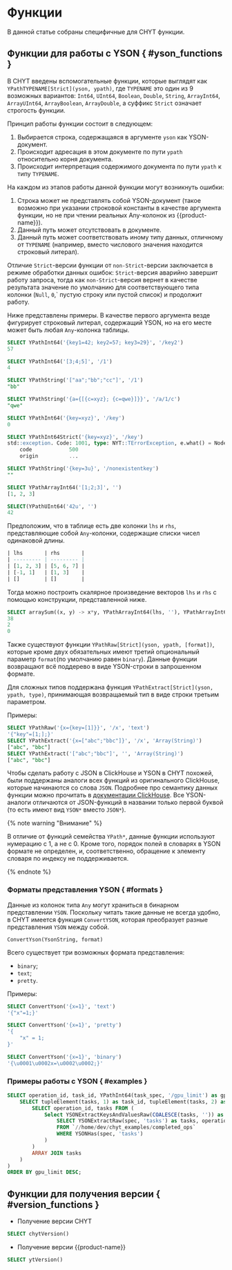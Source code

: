 # Функции

В данной статье собраны специфичные для CHYT функции.

## Функции для работы с YSON { #yson_functions }

В CHYT введены вспомогательные функции, которые выглядят как `YPathTYPENAME[Strict](yson, ypath)`, где `TYPENAME` это один из 9 возможных вариантов: `Int64`, `UInt64`, `Boolean`, `Double`, `String`, `ArrayInt64`, `ArrayUInt64`, `ArrayBoolean`, `ArrayDouble`, а суффикс `Strict` означает строгость функции.

Принцип работы функции состоит в следующем: 

1. Выбирается строка, содержащаяся в аргументе `yson` как YSON-документ.
2. Происходит адресация в этом документе по пути `ypath` относительно корня документа.
3. Происходит интерпретация содержимого документа по пути `ypath` к типу `TYPENAME`.

На каждом из этапов работы данной функции могут возникнуть ошибки:

1. Строка может не представлять собой YSON-документ (такое возможно при указании строковой константы в качестве аргумента функции, но не при чтении реальных Any-колонок из {{product-name}}).
2. Данный путь может отсутствовать в документе.
3. Данный путь может соответствовать иному типу данных, отличному от `TYPENAME` (например, вместо числового значения находится строковый литерал).

Отличие `Strict`-версии функции от `non-Strict`-версии заключается в режиме обработки данных ошибок: `Strict`-версия аварийно завершит работу запроса, тогда как `non-Strict`-версия вернет в качестве результата  значение по умолчанию для соответствующего типа колонки (`Null`, `0`,` пустую строку или пустой список) и продолжит работу.

Ниже представлены примеры. В качестве первого аргумента везде фигурирует строковый литерал, содержащий YSON, но на его месте может быть любая `Any`-колонка таблицы.


```sql
SELECT YPathInt64('{key1=42; key2=57; key3=29}', '/key2')
57

SELECT YPathInt64('[3;4;5]', '/1')
4

SELECT YPathString('["aa";"bb";"cc"]', '/1')
"bb"

SELECT YPathString('{a={[{c=xyz}; {c=qwe}]}}', '/a/1/c')
"qwe"

SELECT YPathInt64('{key=xyz}', '/key')
0

SELECT YPathInt64Strict('{key=xyz}', '/key')
std::exception. Code: 1001, type: NYT::TErrorException, e.what() = Node /key2 has invalid type: expected one of {"int64", "uint64"}, actual "string"
    code            500
    origin          ...

SELECT YPathString('{key=3u}', '/nonexistentkey')
""

SELECT YPathArrayInt64('[1;2;3]', '')
[1, 2, 3]

SELECT(YPathUInt64('42u', '')
42 
```

Предположим, что в таблице есть две колонки `lhs` и `rhs`, представляющие собой `Any`-колонки, содержащие списки чисел одинаковой длины. 

```sql
| lhs       | rhs       |
| --------- | --------- |
| [1, 2, 3] | [5, 6, 7] |
| [-1, 1]   | [1, 3]    |
| []        | []        |
```

Тогда можно построить скалярное произведение векторов `lhs` и `rhs` с помощью конструкции, представленной ниже.


```sql
SELECT arraySum((x, y) -> x*y, YPathArrayInt64(lhs, ''), YPathArrayInt64(rhs, '')) FROM "//path/to/table"
38
2
0
```

Также существуют функции `YPathRaw[Strict](yson, ypath, [format])`, которые кроме двух обязательных имеют третий опциональный параметр `format`(по умолчанию равен `binary`).
Данные функции возвращают всё поддерево в виде YSON-строки в запрошенном формате.

Для сложных типов поддержана функция `YPathExtract[Strict](yson, ypath, type)`, принимающая возвращаемый тип в виде строки третьим параметром.

Примеры:

```sql
SELECT YPathRaw('{x={key=[1]}}', '/x', 'text')
'{"key"=[1;];}'
SELECT YPathExtract('{x=["abc";"bbc"]}', '/x', 'Array(String)')
["abc", "bbc"]
SELECT YPathExtract('["abc";"bbc"]', '', 'Array(String)')
["abc", "bbc"]
```

Чтобы сделать работу с JSON в ClickHouse и YSON в CHYT похожей, были поддержаны аналоги всех функций из оригинального ClickHouse, которые начинаются со слова `JSON`.
Подробнее про семантику данных функции можно прочитать в [документации ClickHouse](https://clickhouse.com/docs/ru/sql-reference/functions/json-functions/).
Все YSON-аналоги отличаются от JSON-функций в названии только первой буквой (то есть имеют вид `YSON*` вместо `JSON*`).

{% note warning "Внимание" %}

В отличие от функций семейства `YPath*`, данные функции используют нумерацию с 1, а не с 0.
Кроме того, порядок полей в словарях в YSON формате не определен, и, соответственно, обращение к элементу словаря по индeксу не поддерживается.

{% endnote %}

### Форматы представления YSON { #formats }

Данные из колонок типа `Any` могут храниться в бинарном представлении `YSON`. Поскольку читать такие данные не всегда удобно, в CHYT имеется функция `ConvertYSON`, которая преобразует разные представления `YSON` между собой.

`ConvertYson(YsonString, format)`

Всего существует три возможных формата представления:

- `binary`;
- `text`;
- `pretty`.

Примеры:

```sql
SELECT ConvertYson('{x=1}', 'text')
'{"x"=1;}'

SELECT ConvertYson('{x=1}', 'pretty')
'{
    "x" = 1;
}'

SELECT ConvertYson('{x=1}', 'binary')
'{\u0001\u0002x=\u0002\u0002;}'
```

### Примеры работы с YSON { #examples }

```sql
SELECT operation_id, task_id, YPathInt64(task_spec, '/gpu_limit') as gpu_limit, YPathInt64(task_spec, '/job_count') as job_count FROM (
    SELECT tupleElement(tasks, 1) as task_id, tupleElement(tasks, 2) as task_spec, operation_id FROM ( 
        SELECT operation_id, tasks FROM (
            Select YSONExtractKeysAndValuesRaw(COALESCE(tasks, '')) as tasks, operation_id FROM (
                SELECT YSONExtractRaw(spec, 'tasks') as tasks, operation_id
                FROM `//home/dev/chyt_examples/completed_ops`
                WHERE YSONHas(spec, 'tasks')
            )
        )
        ARRAY JOIN tasks
    )
)
ORDER BY gpu_limit DESC;
```

## Функции для получения версии { #version_functions }

- Получение версии CHYT
```sql
SELECT chytVersion()
```
- Получение версии {{product-name}}
```sql
SELECT ytVersion()
```

